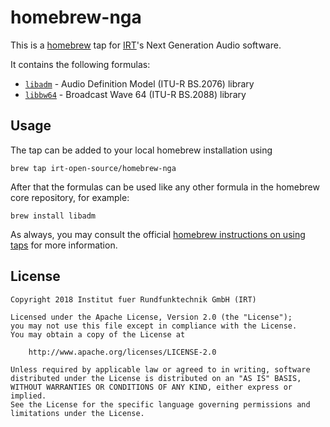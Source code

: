# homebrew-nga

This is a [homebrew](https://brew.sh/) tap for [IRT](https://www.irt.de)'s Next Generation Audio software.

It contains the following formulas:

- [`libadm`](https://github.com/irt-open-source/libadm) - Audio Definition Model (ITU-R BS.2076) library
- [`libbw64`](https://github.com/irt-open-source/libbw64) - Broadcast Wave 64 (ITU-R BS.2088) library

## Usage

The tap can be added to your local homebrew installation using

```
brew tap irt-open-source/homebrew-nga
```

After that the formulas can be used like any other formula in the homebrew core
repository, for example:

```
brew install libadm
```

As always, you may consult the official [homebrew instructions on using taps](https://docs.brew.sh/Taps) for more information.

## License

```
Copyright 2018 Institut fuer Rundfunktechnik GmbH (IRT)

Licensed under the Apache License, Version 2.0 (the "License");
you may not use this file except in compliance with the License.
You may obtain a copy of the License at

    http://www.apache.org/licenses/LICENSE-2.0

Unless required by applicable law or agreed to in writing, software
distributed under the License is distributed on an "AS IS" BASIS,
WITHOUT WARRANTIES OR CONDITIONS OF ANY KIND, either express or implied.
See the License for the specific language governing permissions and
limitations under the License.
```
